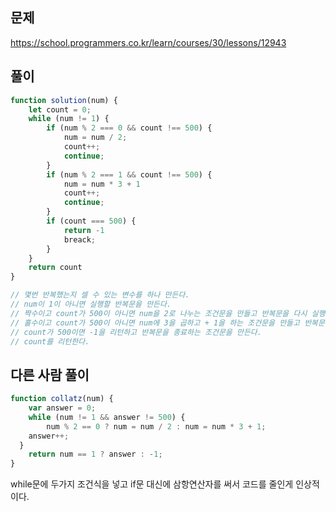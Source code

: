## 문제
https://school.programmers.co.kr/learn/courses/30/lessons/12943
## 풀이
```javascript
function solution(num) {
    let count = 0;
    while (num != 1) {
        if (num % 2 === 0 && count !== 500) {
            num = num / 2;
            count++;
            continue;
        }
        if (num % 2 === 1 && count !== 500) {
            num = num * 3 + 1
            count++;
            continue;
        }
        if (count === 500) {
            return -1
            breack;
        }
    }
    return count
}

// 몇번 반복했는지 셀 수 있는 변수를 하나 만든다.
// num이 1이 아니면 실행할 반복문을 만든다.
// 짝수이고 count가 500이 아니면 num을 2로 나누는 조건문을 만들고 반복문을 다시 실행한다.
// 홀수이고 count가 500이 아니면 num에 3을 곱하고 + 1을 하는 조건문을 만들고 반복문을 다시 실행한다.
// count가 500이면 -1을 리턴하고 반복문을 종료하는 조건문을 만든다.
// count를 리턴한다.
```
## 다른 사람 풀이
```javascript
function collatz(num) {
    var answer = 0;
    while (num != 1 && answer != 500) {
        num % 2 == 0 ? num = num / 2 : num = num * 3 + 1;
    answer++;
  }
    return num == 1 ? answer : -1;
}
```
while문에 두가지 조건식을 넣고 if문 대신에 삼항연산자를 써서 코드를 줄인게 인상적이다.
